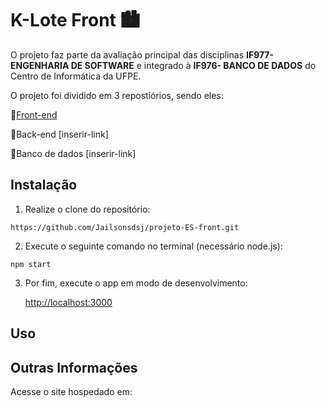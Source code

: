 # K-Lote Front 🏙

O projeto faz parte da avaliação principal das disciplinas **IF977- ENGENHARIA DE SOFTWARE** e integrado à **IF976- BANCO DE DADOS** do Centro de Informática da UFPE. 

O projeto foi dividido em 3 repostiórios, sendo eles:

📌[Front-end](https://github.com/Jailsonsdsj/projeto-ES-front)

📌Back-end [inserir-link]

📌Banco de dados [inserir-link]



## Instalação

1. Realize o clone do repositório:

~~~~
https://github.com/Jailsonsdsj/projeto-ES-front.git
~~~~

2. Execute o seguinte comando no terminal (necessário node.js):

~~~~
npm start
~~~~

3. Por fim, execute o app em modo de desenvolvimento:

   [http://localhost:3000](http://localhost:3000) 



## Uso







## Outras Informações

Acesse o site hospedado em: <link do site>

